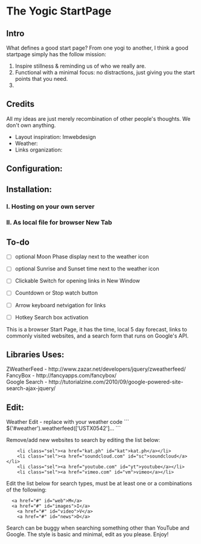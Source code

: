 The Yogic StartPage
===================

## Intro
What defines a good start page? From one yogi to another, I think a good startpage simply has the follow mission:
1. Inspire stillness & reminding us of who we really are.
2. Functional with a minimal focus: no distractions, just giving you the start points that you need.
3. 

## Credits
All my ideas are just merely recombination of other people's thoughts. We don't own anything.
* Layout inspiration: Imwebdesign
* Weather:
* Links organization: 

## Configuration:

## Installation:
### I. Hosting on your own server
### II. As local file for browser New Tab

## To-do
- [ ] optional Moon Phase display next to the weather icon
- [ ] optional Sunrise and Sunset time next to the weather icon
- [ ] Clickable Switch for opening links in New Window
- [ ] Countdown or Stop watch button
- [ ] Arrow keyboard netvigation for links
- [ ] Hotkey Search box activation 


This is a browser Start Page, it has the time, local 5 day forecast, links to commonly visited websites, and a search form that runs on Google's API.

<h2>Libraries Uses:</h2>
ZWeatherFeed - http://www.zazar.net/developers/jquery/zweatherfeed/ <br/>
FancyBox - http://fancyapps.com/fancybox/ <br/>
Google Search - http://tutorialzine.com/2010/09/google-powered-site-search-ajax-jquery/ <br/>

<h2>Edit:</h2>
Weather Edit - replace with your weather code
```
$('#weather').weatherfeed(['USTX0542']...
```

Remove/add new websites to search by editing the list below:
```
	<li class="sel"><a href="kat.ph" id="kat">kat.ph</a></li>
	<li class="sel"><a href="soundcloud.com" id="sc">soundcloud</a></li>
	<li class="sel"><a href="youtube.com" id="yt">youtube</a></li>
	<li class="sel"><a href="vimeo.com" id="vm">vimeo</a></li>
```

Edit the list below for search types, must be at least one or a combinations of the following:
```
  <a href="#" id="web">M</a>
  <a href="#" id="images">I</a>
	<a href="#" id="video">V</a>
	<a href="#" id="news">D</a>
```						


Search can be buggy when searching something other than YouTube and Google.
The style is basic and minimal, edit as you please. Enjoy!
